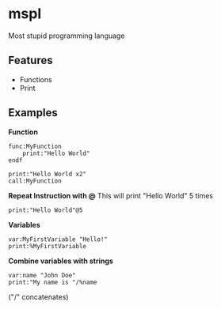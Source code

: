 # mspl

Most stupid programming language

## Features
- Functions
- Print

## Examples
**Function**
```
func:MyFunction
	print:"Hello World" 
endf

print:"Hello World x2"
call:MyFunction
```
**Repeat Instruction with @**
This will print "Hello World" 5 times
```
print:"Hello World"@5
```
**Variables**
```
var:MyFirstVariable "Hello!"
print:%MyFirstVariable
```
**Combine variables with strings**
```
var:name "John Doe"
print:"My name is "/%name
```
("/" concatenates)